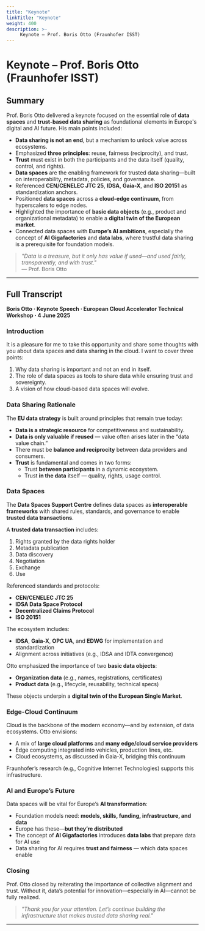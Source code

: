 ```yaml
---
title: "Keynote"
linkTitle: "Keynote"
weight: 400
description: >-
     Keynote – Prof. Boris Otto (Fraunhofer ISST)
---
```

# Keynote – Prof. Boris Otto (Fraunhofer ISST)

## Summary

Prof. Boris Otto delivered a keynote focused on the essential role of **data spaces** and **trust-based data sharing** as foundational elements in Europe's digital and AI future. His main points included:

- **Data sharing is not an end**, but a mechanism to unlock value across ecosystems.
- Emphasized **three principles**: reuse, fairness (reciprocity), and trust.
- **Trust** must exist in both the participants and the data itself (quality, control, and rights).
- **Data spaces** are the enabling framework for trusted data sharing—built on interoperability, metadata, policies, and governance.
- Referenced **CEN/CENELEC JTC 25**, **IDSA**, **Gaia-X**, and **ISO 20151** as standardization anchors.
- Positioned **data spaces** across a **cloud-edge continuum**, from hyperscalers to edge nodes.
- Highlighted the importance of **basic data objects** (e.g., product and organizational metadata) to enable a **digital twin of the European market**.
- Connected data spaces with **Europe’s AI ambitions**, especially the concept of **AI Gigafactories** and **data labs**, where trustful data sharing is a prerequisite for foundation models.

> _"Data is a treasure, but it only has value if used—and used fairly, transparently, and with trust."_  
> — Prof. Boris Otto

---

## Full Transcript

**Boris Otto · Keynote Speech · European Cloud Accelerator Technical Workshop · 4 June 2025**

### Introduction

It is a pleasure for me to take this opportunity and share some thoughts with you about data spaces and data sharing in the cloud. I want to cover three points:  
1. Why data sharing is important and not an end in itself.  
2. The role of data spaces as tools to share data while ensuring trust and sovereignty.  
3. A vision of how cloud-based data spaces will evolve.

### Data Sharing Rationale

The **EU data strategy** is built around principles that remain true today:
- **Data is a strategic resource** for competitiveness and sustainability.
- **Data is only valuable if reused** — value often arises later in the “data value chain.”
- There must be **balance and reciprocity** between data providers and consumers.
- **Trust** is fundamental and comes in two forms:
  - Trust **between participants** in a dynamic ecosystem.
  - Trust **in the data** itself — quality, rights, usage control.

### Data Spaces

The **Data Spaces Support Centre** defines data spaces as **interoperable frameworks** with shared rules, standards, and governance to enable **trusted data transactions**.

A **trusted data transaction** includes:
1. Rights granted by the data rights holder
2. Metadata publication
3. Data discovery
4. Negotiation
5. Exchange
6. Use

Referenced standards and protocols:
- **CEN/CENELEC JTC 25**
- **IDSA Data Space Protocol**
- **Decentralized Claims Protocol**
- **ISO 20151**

The ecosystem includes:
- **IDSA**, **Gaia-X**, **OPC UA**, and **EDWG** for implementation and standardization
- Alignment across initiatives (e.g., IDSA and IDTA convergence)

Otto emphasized the importance of two **basic data objects**:
- **Organization data** (e.g., names, registrations, certificates)
- **Product data** (e.g., lifecycle, reusability, technical specs)

These objects underpin a **digital twin of the European Single Market**.

### Edge-Cloud Continuum

Cloud is the backbone of the modern economy—and by extension, of data ecosystems. Otto envisions:
- A mix of **large cloud platforms** and **many edge/cloud service providers**
- Edge computing integrated into vehicles, production lines, etc.
- Cloud ecosystems, as discussed in Gaia-X, bridging this continuum

Fraunhofer’s research (e.g., Cognitive Internet Technologies) supports this infrastructure.

### AI and Europe’s Future

Data spaces will be vital for Europe’s **AI transformation**:
- Foundation models need: **models, skills, funding, infrastructure, and data**
- Europe has these—**but they’re distributed**
- The concept of **AI Gigafactories** introduces **data labs** that prepare data for AI use
- Data sharing for AI requires **trust and fairness** — which data spaces enable

### Closing

Prof. Otto closed by reiterating the importance of collective alignment and trust. Without it, data’s potential for innovation—especially in AI—cannot be fully realized.

> _"Thank you for your attention. Let’s continue building the infrastructure that makes trusted data sharing real."_

---


